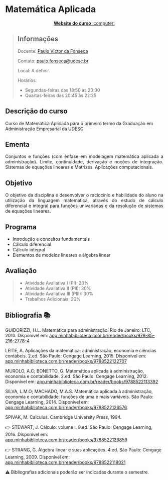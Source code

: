 # Matemática Aplicada

<p align="center"><a href="https://pvfonseca.github.io/teaching/metodosquant/"><b> Website do curso</b> :computer:</a></p>

> ## Informações
> Docente: <a href="https://pvfonseca.github.io"> Paulo Victor da Fonseca </a>
>
> Contato: <a href="mailto:paulo.fonseca@udesc.br"> paulo.fonseca@udesc.br</a>
>
> Local: A definir.
>
> Horários:
>
> * Segundas-feiras das 18:50 às 20:30
> * Quartas-feiras das 20:45 às 22:25
> 

## Descrição do curso
Curso de Matemática Aplicada para o primeiro termo da Graduação em Administração Empresarial da UDESC.

## Ementa

<p align="justify">
Conjuntos e funções (com ênfase em modelagem matemática aplicada a administração). Limite, continuidade, derivação e noções de integração. Sistemas de equações lineares e Matrizes. Aplicações computacionais.
</p>

## Objetivo

<p align="justify">
O objetivo da disciplina é desenvolver o raciocínio e habilidade do aluno na utilização da linguagem matemática, através do estudo de cálculo diferencial e integral para funções univariadas e da resolução de sistemas de equações lineares. 
</p>

## Programa

* Introdução e conceitos fundamentais
* Cálculo diferencial
* Cálculo integral
* Elementos de modelos lineares e álgebra linear

## Avaliação

> * Atividade Avaliativa I (PI): 20%
> * Atividade Avaliativa II (PII): 30%
> * Atividade Avaliativa III (PIII): 30%
> * Trabalhos Adicionais: 20%

## Bibliografia :books:

GUIDORIZZI, H.L. Matemática para administração. Rio de Janeiro: LTC, 2010. Disponível em: [app.minhabiblioteca.com.br/reader/books/978-85-216-2778-4](https://app.minhabiblioteca.com.br/reader/books/978-85-216-2778-4)

LEITE, A. Aplicações da matemática: administração, economia e ciências contábeis. 2.ed. São Paulo: Cengage Learning, 2015. Disponível em: [app.minhabiblioteca.com.br/reader/books/9788522122707](https://app.minhabiblioteca.com.br/reader/books/9788522122707)

MUROLO, A.C; BONETTO, G. Matemática aplicada à administração, economia e contabilidade. 2.ed. São Paulo: Cengage Learning, 2012. Disponível em: [app.minhabiblioteca.com.br/reader/books/9788522113392](https://app.minhabiblioteca.com.br/reader/books/9788522113392)

SILVA, L.M.O; MACHADO, M.A.S. Matemática aplicada à administração, economia e contabilidade: funções de uma e mais variáveis. São Paulo: Cengage Learning, 2014. Disponível em: [app.minhabiblioteca.com.br/reader/books/9788522126576](https://app.minhabiblioteca.com.br/reader/books/9788522126576)

SPIVAK, M. Calculus. Cambridge University Press, 1994.

👉 STEWART, J. Cálculo: volume I. 8.ed. São Paulo: Cengage Learning, 2016. Disponível em: [app.minhabiblioteca.com.br/reader/books/9788522126859](https://app.minhabiblioteca.com.br/reader/books/9788522126859)

👉 STRANG, G. Álgebra linear e suas aplicações. 4.ed. São Paulo: Cengage Learning, 2009. Disponível em: [app.minhabiblioteca.com.br/reader/books/9788522118021](https://app.minhabiblioteca.com.br/reader/books/9788522118021)

:warning: Bibliografias adicionais poderão ser indicadas durante o semestre.